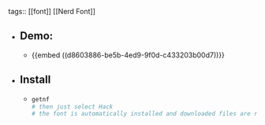 tags:: [[font]] [[Nerd Font]]

- ## Demo:
	- {{embed ((d8603886-be5b-4ed9-9f0d-c433203b00d7))}}
- ## Install
	- ```bash
	  getnf
	  # then just select Hack
	  # the font is automatically installed and downloaded files are removed
	  ```